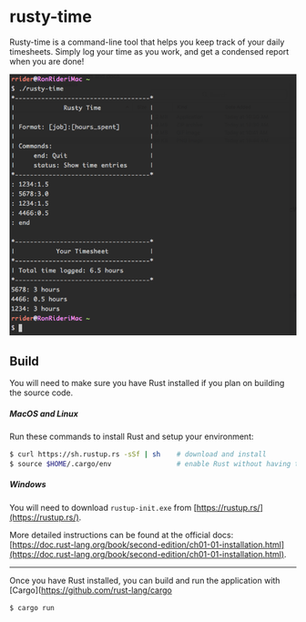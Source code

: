 # rusty-time

Rusty-time is a command-line tool that helps you keep track of your daily timesheets. Simply log your time as you work, and get a condensed report when you are done!

![rusty-time](https://raw.githubusercontent.com/rideron89/rusty-time/master/screenshot.png)

## Build

You will need to make sure you have Rust installed if you plan on building the source code.

##### MacOS and Linux

Run these commands to install Rust and setup your environment:

```bash
$ curl https://sh.rustup.rs -sSf | sh    # download and install
$ source $HOME/.cargo/env                # enable Rust without having to log back in
```

##### Windows

You will need to download `rustup-init.exe` from [https://rustup.rs/](https://rustup.rs/).

More detailed instructions can be found at the official docs: [https://doc.rust-lang.org/book/second-edition/ch01-01-installation.html](https://doc.rust-lang.org/book/second-edition/ch01-01-installation.html).

---

Once you have Rust installed, you can build and run the application with [Cargo](https://github.com/rust-lang/cargo

```bash
$ cargo run
```